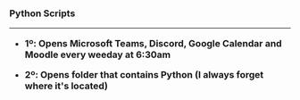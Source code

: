<h3> Python Scripts
  <hr>
 

  - 1º: Opens Microsoft Teams, Discord, Google Calendar and Moodle every weeday at 6:30am

  - 2º: Opens folder that contains Python (I always forget where it's located)
